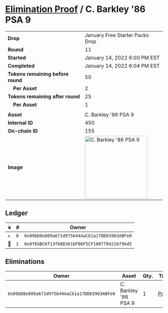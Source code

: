 # [Elimination Proof](./readme.md) / C. Barkley &#039;86 PSA 9

|||
|---|---|
| **Drop** | January Free Starter Packs Drop |
| **Round** | 11 |
| **Started** | January 14, 2022 6:00 PM EST |
| **Completed** | January 14, 2022 6:04 PM EST |
| **Tokens remaining before round** | 50 |
| **&nbsp;&nbsp;&nbsp;&nbsp;Per Asset** | 2 |
| **Tokens remaining after round** | 25 |
| **&nbsp;&nbsp;&nbsp;&nbsp;Per Asset** | 1 |
| | |
| **Asset** | C. Barkley &#039;86 PSA 9 |
| **Internal ID** | 450 |
| **On-chain ID** | 155 |
| **Image** | <img src="https://tcdn.blokpax.com/954504e8-1afa-4391-9c31-1ec9cee0b080/805d598c35c24200ba69fbd62b9c55553f44281fa273e798f7eb758c4424120a.png" height="200" alt="C. Barkley &#039;86 PSA 9" /> |

## Ledger

| 💀 | # | Owner |
| --- | --- | --- |
| 💀 | `0` | `0x89bD8e809a671d975b44AaCb1a17DD03903ABFe0` |
| 👑 | `1` | `0x8fEABC6f13f68D361bF06F5CF1007f8421bf9Ad5` |


## Eliminations

| Owner | Asset | Qty. | Transaction |
| --- | --- | --- | --- |
| `0x89bD8e809a671d975b44AaCb1a17DD03903ABFe0` | C. Barkley '86 PSA 9 | 1 | [Polygonscan](https://polygonscan.com/tx/0x695749e7fb87b3b056df0d1dbf83e7ee76735f06bc06c5ac70ccc7636feb4b66) |
